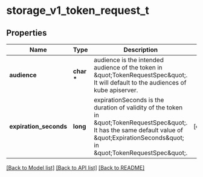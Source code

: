 # storage_v1_token_request_t

## Properties
Name | Type | Description | Notes
------------ | ------------- | ------------- | -------------
**audience** | **char \*** | audience is the intended audience of the token in \&quot;TokenRequestSpec\&quot;. It will default to the audiences of kube apiserver. | 
**expiration_seconds** | **long** | expirationSeconds is the duration of validity of the token in \&quot;TokenRequestSpec\&quot;. It has the same default value of \&quot;ExpirationSeconds\&quot; in \&quot;TokenRequestSpec\&quot;. | [optional] 

[[Back to Model list]](../README.md#documentation-for-models) [[Back to API list]](../README.md#documentation-for-api-endpoints) [[Back to README]](../README.md)



